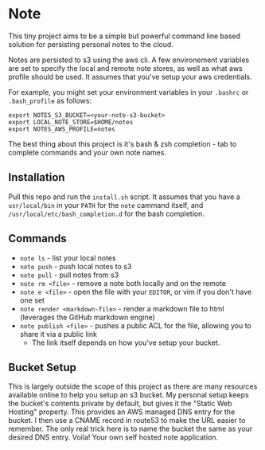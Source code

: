 # Note

This tiny project aims to be a simple but powerful command line based solution for persisting personal notes to the cloud.

Notes are persisted to s3 using the aws cli. A few environement variables are set to specify the local and remote note stores, as well as what aws profile should be used. It assumes that you've setup your aws credentials.

For example, you might set your environment variables in your `.bashrc` or `.bash_profile` as follows:

```shell
export NOTES_S3_BUCKET=<your-note-s3-bucket>
export LOCAL_NOTE_STORE=$HOME/notes
export NOTES_AWS_PROFILE=notes
```

The best thing about this project is it's bash & zsh completion - tab to complete commands and your own note names.

## Installation

Pull this repo and run the `install.sh` script. It assumes that you have a `usr/local/bin` in your `PATH` for the `note` cammand itself, and `/usr/local/etc/bash_completion.d` for the bash completion.

## Commands

- `note ls` - list your local notes
- `note push` - push local notes to s3
- `note pull` - pull notes from s3
- `note rm <file>` - remove a note both locally and on the remote
- `note e <file>` - open the file with your `EDITOR`, or vim if you don't have one set
- `note render <markdown-file>` - render a markdown file to html (leverages the GitHub markdown engine)
- `note publish <file>` - pushes a public ACL for the file, allowing you to share it via a public link
  - The link itself depends on how you've setup your bucket.

## Bucket Setup

This is largely outside the scope of this project as there are many resources available online to help you setup an s3 bucket. My personal setup keeps the bucket's contents private by default, but gives it the "Static Web Hosting" property. This provides an AWS managed DNS entry for the bucket. I then use a CNAME record in route53 to make the URL easier to remember. The only real trick here is to name the bucket the same as your desired DNS entry. Voila! Your own self hosted note application.
